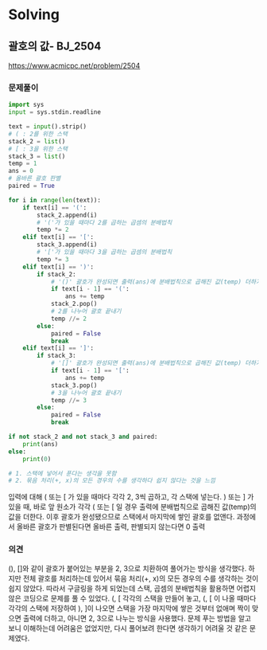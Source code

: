 # Solving

## 괄호의 값- BJ_2504
https://www.acmicpc.net/problem/2504
### 문제풀이
```python
import sys
input = sys.stdin.readline

text = input().strip()
# ( : 2를 위한 스택
stack_2 = list()
# [ : 3을 위한 스택
stack_3 = list()
temp = 1
ans = 0
# 올바른 괄호 판별
paired = True

for i in range(len(text)):
    if text[i] == '(':
        stack_2.append(i)
        # '('가 있을 때마다 2를 곱하는 곱셈의 분배법칙
        temp *= 2
    elif text[i] == '[':
        stack_3.append(i)
        # '['가 있을 때마다 3을 곱하는 곱셈의 분배법칙
        temp *= 3
    elif text[i] == ')':
        if stack_2:
            # '()' 괄호가 완성되면 출력(ans)에 분배법칙으로 곱해진 값(temp) 더하기
            if text[i - 1] == '(':
                ans += temp
            stack_2.pop()
            # 2를 나누어 괄호 끝내기
            temp //= 2
        else:
            paired = False
            break
    elif text[i] == ']':
        if stack_3:
            # '[]' 괄호가 완성되면 출력(ans)에 분배법칙으로 곱해진 값(temp) 더하기
            if text[i - 1] == '[':
                ans += temp
            stack_3.pop()
            # 3을 나누어 괄호 끝내기
            temp //= 3
        else:
            paired = False
            break

if not stack_2 and not stack_3 and paired:
    print(ans)
else:
    print(0)

# 1. 스택에 넣어서 푼다는 생각을 못함
# 2. 묶음 처리(+, x)의 모든 경우의 수를 생각하다 쉽지 않다는 것을 느낌
```
입력에 대해 ( 또는 [ 가 있을 때마다 각각 2, 3씩 곱하고, 각 스택에 넣는다. ) 또는 ] 가 있을 때, 바로 앞 원소가 각각 ( 또는 [ 일 경우 출력에 분배법칙으로 곱해진 값(temp)의 값을 더한다. 이후 괄호가 완성됐으므로 스택에서 마지막에 쌓인 괄호를 없앤다. 과정에서 올바른 괄호가 판별된다면 올바른 출력, 판별되지 않는다면 0 출력

### 의견
(), []와 같이 괄호가 붙어있는 부분을 2, 3으로 치환하여 풀어가는 방식을 생각했다. 하지만 전체 괄호를 처리하는데 있어서 묶음 처리(+, x)의 모든 경우의 수를 생각하는 것이 쉽지 않았다. 따라서 구글링을 하게 되었는데 스택, 곱셈의 분배법칙을 활용하면 어렵지 않은 코딩으로 문제를 풀 수 있었다. (, [ 각각의 스택을 만들어 놓고, (, [ 이 나올 때마다 각각의 스택에 저장하여 ), ]이 나오면 스택을 가장 마지막에 쌓은 것부터 없애며 짝이 맞으면 출력에 더하고, 아니면 2, 3으로 나누는 방식을 사용했다. 문제 푸는 방법을 알고 보니 이해하는데 어려움은 없었지만, 다시 풀어보려 한다면 생각하기 어려울 것 같은 문제였다.